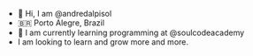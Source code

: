 - 👋 Hi, I am @andredalpisol
-  🇧🇷 Porto Alegre, Brazil 
- 🌱 I am currently learning programming at @soulcodeacademy
-  I am looking to learn and grow more and more.
<!---
andredalpisol/andredalpisol is a ✨ special ✨ repository because its `README.md` (this file) appears on your GitHub profile.
You can click the Preview link to take a look at your changes.
--->
